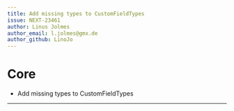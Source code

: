 ```yaml
---
title: Add missing types to CustomFieldTypes
issue: NEXT-23461
author: Linus Jolmes
author_email: l.jolmes@gmx.de
author_github: LinoJo
---
```

# Core
* Add missing types to CustomFieldTypes
___

